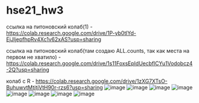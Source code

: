 # hse21_hw3
ссылка на питоновский колаб(1) - https://colab.research.google.com/drive/1P-yb0tlYd-EjJljepfhpRv4Xc1v62xAS?usp=sharing

ссылка на питоновский колаб(там создаю ALL.counts, так как места на первом не хватило) - https://colab.research.google.com/drive/1s11FoxsEpIdUecbflCYu1Vodobcz4-2Q?usp=sharing

колаб с R - https://colab.research.google.com/drive/1zXG7XTsO-BuhuwvtMtitjVtH90r-rzs6?usp=sharing
![image](https://user-images.githubusercontent.com/92381120/144407756-f9888e78-d66b-4b5d-8e07-abba97ab707d.png)
![image](https://user-images.githubusercontent.com/92381120/144407791-69e9153e-e201-4064-bf70-f8ac17ca2358.png)
![image](https://user-images.githubusercontent.com/92381120/144407812-96935b7a-c0f0-448a-ba79-29854b18c39c.png)
![image](https://user-images.githubusercontent.com/92381120/144407826-b114d97d-4bfe-4211-899e-9c358ef6e2b9.png)
![image](https://user-images.githubusercontent.com/92381120/144407842-0efe6ae1-3eea-414f-bf78-f5168da55258.png)
![image](https://user-images.githubusercontent.com/92381120/144407852-5a6d8dc5-d6c0-4be5-8342-50b7da9eaa66.png)
![image](https://user-images.githubusercontent.com/92381120/144407867-127b9dbb-a1ab-4a79-aa66-2cb1894672aa.png)
![image](https://user-images.githubusercontent.com/92381120/144407896-bd2d1601-2660-4179-9dd2-e4f78b60c9e2.png)

